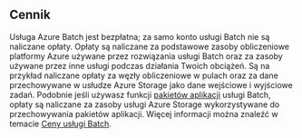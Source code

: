 ## <a name="pricing"></a>Cennik

Usługa Azure Batch jest bezpłatna; za samo konto usługi Batch nie są naliczane opłaty. Opłaty są naliczane za podstawowe zasoby obliczeniowe platformy Azure używane przez rozwiązania usługi Batch oraz za zasoby używane przez inne usługi podczas działania Twoich obciążeń. Są na przykład naliczane opłaty za węzły obliczeniowe w pulach oraz za dane przechowywane w usłudze Azure Storage jako dane wejściowe i wyjściowe zadań. Podobnie jeśli używasz funkcji [pakietów aplikacji](../articles/batch/batch-application-packages.md) usługi Batch, opłaty są naliczane za zasoby usługi Azure Storage wykorzystywane do przechowywania pakietów aplikacji. Więcej informacji można znaleźć w temacie [Ceny usługi Batch](https://azure.microsoft.com/pricing/details/batch/).


<!--HONumber=Dec16_HO3-->


